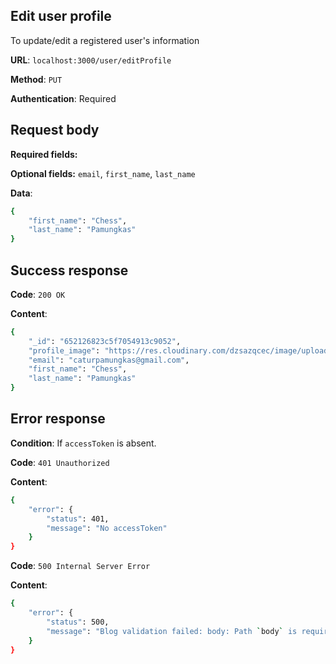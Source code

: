 ## Edit user profile

To update/edit a registered user's information

**URL**: `localhost:3000/user/editProfile`

**Method**: `PUT`

**Authentication**: Required

## Request body

**Required fields:**

**Optional fields:** `email`, `first_name`, `last_name`

**Data**:

```bash
{
    "first_name": "Chess",
    "last_name": "Pamungkas"
}
```

## Success response

**Code**: `200 OK`

**Content**:

```bash
{
    "_id": "652126823c5f7054913c9052",
    "profile_image": "https://res.cloudinary.com/dzsazqcec/image/upload/v1696613628/profiles/classic-portrait-silhouette-man_k8tmji.jpg",
    "email": "caturpamungkas@gmail.com",
    "first_name": "Chess",
    "last_name": "Pamungkas"
}
```

## Error response

**Condition**: If `accessToken` is absent.

**Code**: `401 Unauthorized`

**Content**:

```bash
{
    "error": {
        "status": 401,
        "message": "No accessToken"
    }
}
```

**Code**: `500 Internal Server Error`

**Content**:

```bash
{
    "error": {
        "status": 500,
        "message": "Blog validation failed: body: Path `body` is required."
    }
}
```
